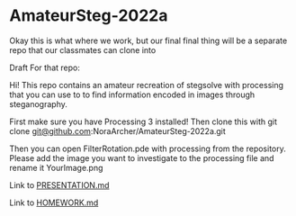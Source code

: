 # AmateurSteg-2022a
Okay this is what where we work, but our final final thing will be a separate repo that our classmates can clone into

Draft For that repo:

Hi! This repo contains an amateur recreation of stegsolve with processing that you can use to
to find information encoded in images through steganography.

First make sure you have Processing 3 installed!
Then clone this with git clone git@github.com:NoraArcher/AmateurSteg-2022a.git

Then you can open FilterRotation.pde with processing from the repository.
Please add the image you want to investigate to the processing file and rename it YourImage.png

Link to [PRESENTATION.md](https://github.com/NoraArcher/AmateurSteg-2022a/blob/c424e0e795687ddd2c9d36eaba14323c02063ef3/PRESENTATION.md)

Link to [HOMEWORK.md](https://github.com/NoraArcher/AmateurSteg-2022a/blob/c424e0e795687ddd2c9d36eaba14323c02063ef3/HOMEWORK.md)
